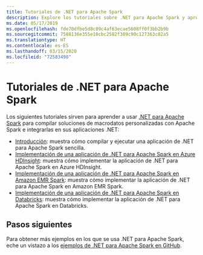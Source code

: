 ```yaml
---
title: Tutoriales de .NET para Apache Spark
description: Explore los tutoriales sobre .NET para Apache Spark y aprenda a integrar Apache Spark en sus aplicaciones .NET.
ms.date: 05/17/2019
ms.openlocfilehash: fde70dfbe5d8c09c4af63ecae5608ff0f3bb2b9b
ms.sourcegitcommit: 7588136e355e10cbc2582f389c90c127363c02a5
ms.translationtype: HT
ms.contentlocale: es-ES
ms.lasthandoff: 03/15/2020
ms.locfileid: "72583498"
---
```

# <a name="net-for-apache-spark-tutorials"></a>Tutoriales de .NET para Apache Spark

Los siguientes tutoriales sirven para aprender a usar [.NET para Apache Spark](../index.yml) para compilar soluciones de macrodatos personalizadas con Apache Spark e integrarlas en sus aplicaciones .NET:

* [Introducción](get-started.md): muestra cómo compilar y ejecutar una aplicación de .NET para Apache Spark sencilla.
* [Implementación de una aplicación de .NET para Apache Spark en Azure HDInsight](hdinsight-deployment.md): muestra cómo implementar la aplicación de .NET para Apache Spark en Azure HDInsight.
* [Implementación de una aplicación de .NET para Apache Spark en Amazon EMR Spark](amazon-emr-spark-deployment.md): muestra cómo implementar la aplicación de .NET para Apache Spark en Amazon EMR Spark.
* [Implementación de una aplicación de .NET para Apache Spark en Databricks](databricks-deployment.md): muestra cómo implementar la aplicación de .NET para Apache Spark en Databricks.

## <a name="next-steps"></a>Pasos siguientes

Para obtener más ejemplos en los que se usa .NET para Apache Spark, eche un vistazo a los [ejemplos de .NET para Apache Spark en GitHub](https://github.com/dotnet/spark#samples).

